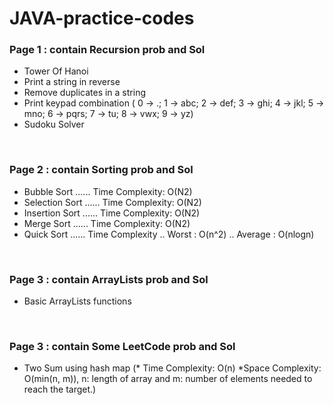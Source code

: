 # JAVA-practice-codes

<h3> Page 1 : contain Recursion prob and Sol</h3>
<ul>
  <li> Tower Of Hanoi</li>
  <li> Print a string in reverse</li>
  <li> Remove duplicates in a string </li>
  <li> Print keypad combination
( 0 -> .; 1 -> abc; 2 -> def; 3 -> ghi; 4 -> jkl; 5 -> mno; 6 -> pqrs; 7 -> tu; 8 -> vwx; 9 -> yz) </li>
  <li> Sudoku Solver </li>
</ul>

<br>

<h3> Page 2 : contain Sorting prob and Sol</h3>
<ul>
  <li> Bubble Sort  ...... Time Complexity: O(N2) </li>
  <li> Selection Sort  ...... Time Complexity: O(N2) </li>
  <li> Insertion Sort  ...... Time Complexity: O(N2) </li>
  <li> Merge Sort  ...... Time Complexity: O(N2) </li>
  <li> Quick Sort  ...... Time Complexity .. Worst : O(n^2) .. Average : O(nlogn) </li>
</ul>

<br>

<h3> Page 3 : contain ArrayLists prob and Sol</h3>
<ul>
  <li> Basic ArrayLists functions</li>
  
</ul>

<br>

<h3> Page 3 : contain Some LeetCode prob and Sol</h3>
<ul>
  <li> Two Sum using hash map (* Time Complexity: O(n)    *Space Complexity: O(min(n, m)), n: length of array and m: number of elements needed to reach the target.)</li>
  
</ul>
